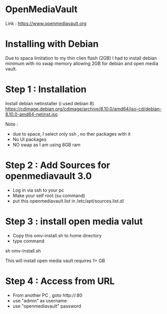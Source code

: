 # OpenMediaVault 
Link : https://www.openmediavault.org

# Installing with Debian
Due to spaca limitation to my thin clien flash (2GB) I had to install debian minimum with no swap memory allowing 2GB for debian and open media vault. 

# Step 1 : Installation
Install debian netinstaller (i used debian 8) 
https://cdimage.debian.org/cdimage/archive/8.10.0/amd64/iso-cd/debian-8.10.0-amd64-netinst.iso

Note : 
- due to space, I select only ssh , no ther packages with it
- No UI packages
- NO swap as I am using 8GB ram

# Step 2 : Add Sources for openmediavault 3.0
- Log in via ssh to your pc 
- Make your self root (su command) 
- put this openmediavault.list in /etc/apt/sources.list.d/ 

# Step 3 : install open media valut
- Copy this omv-install.sh to home directory
- type command 

sh omv-install.sh 

This will install open media vault 
requires 1+ GB 

# Step 4 : Access from URL
- From another PC , goto http://<ip>:80
- use "admin" as username 
- use "openmediavault" password 
